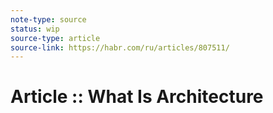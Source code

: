 ```yaml
---
note-type: source
status: wip
source-type: article
source-link: https://habr.com/ru/articles/807511/
---
```


# Article :: What Is Architecture
